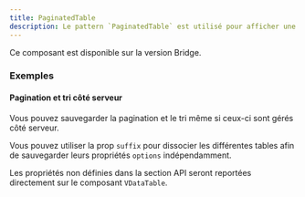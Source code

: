 ```yaml
---
title: PaginatedTable
description: Le pattern `PaginatedTable` est utilisé pour afficher une [`VDataTable`](https://vuetifyjs.com/en/components/data-tables/) de Vuetify avec une pagination persistante.
---
```


<doc-alert-bridge class="mb-8">

Ce composant est disponible sur la version Bridge.

</doc-alert-bridge>


<doc-tabs>

<doc-tab-item label="Utilisation">

<doc-example file="paginated-table/usage"></doc-example>

### Exemples

#### Pagination et tri côté serveur

Vous pouvez sauvegarder la pagination et le tri même si ceux-ci sont gérés côté serveur.

<doc-alert type="info">

Vous pouvez utiliser la prop `suffix` pour dissocier les différentes tables afin de sauvegarder leurs propriétés `options` indépendamment.

</doc-alert>

<doc-example file="paginated-table/api"></doc-example>

</doc-tab-item>

<doc-tab-item label="API">

<doc-alert type="info">

Les propriétés non définies dans la section API seront reportées directement sur le composant `VDataTable`.

</doc-alert>

<doc-api name="paginated-table"></doc-api>
</doc-tab-item>

</doc-tabs>
